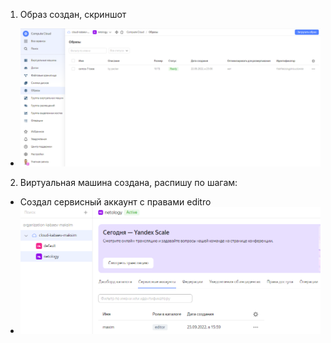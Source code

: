 1. Образ создан, скриншот
 * ![Task1](https://github.com/Atlipoka/devops_netology/blob/main/virtualization/lecture4/Lecture4-Task1.png)
2. Виртуальная машина создана, распишу по шагам:
 * Создал сервисный аккаунт с правами editro
  * ![Task2-1](https://github.com/Atlipoka/devops_netology/blob/main/virtualization/lecture4/Lecture4-task2-1.png)
